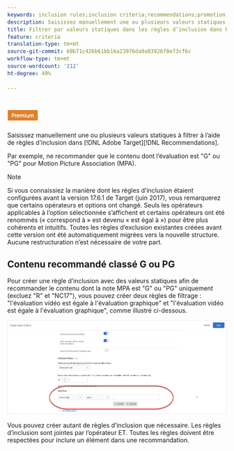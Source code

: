 ```yaml
---
keywords: inclusion rules;inclusion criteria;recommendations;promotion;promotions;dynamic filtering;static;static filter
description: Saisissez manuellement une ou plusieurs valeurs statiques à filtrer à l’aide de règles d’inclusion dans Adobe Target.
title: Filtrer par valeurs statiques dans les règles d’inclusion dans Recommendations
feature: criteria
translation-type: tm+mt
source-git-commit: 60b71c426b61bb16a23976da9a03926f8e73cf6c
workflow-type: tm+mt
source-wordcount: '212'
ht-degree: 49%

---
```



# ![Filtre statique PREMIUM](/help/assets/premium.png)

Saisissez manuellement une ou plusieurs valeurs statiques à filtrer à l’aide de règles d’inclusion dans [!DNL Adobe Target][!DNL Recommendations].

Par exemple, ne recommander que le contenu dont l’évaluation est &quot;G&quot; ou &quot;PG&quot; pour Motion Picture Association (MPA).

>[!NOTE]
>
>Si vous connaissiez la manière dont les règles d’inclusion étaient configurées avant la version 17.6.1 de Target (juin 2017), vous remarquerez que certains opérateurs et options ont changé. Seuls les opérateurs applicables à l’option sélectionnée s’affichent et certains opérateurs ont été renommés (« correspond à » est devenu « est égal à ») pour être plus cohérents et intuitifs. Toutes les règles d’exclusion existantes créées avant cette version ont été automatiquement migrées vers la nouvelle structure. Aucune restructuration n’est nécessaire de votre part.

## Contenu recommandé classé G ou PG

Pour créer une règle d’inclusion avec des valeurs statiques afin de recommander le contenu dont la note MPA est &quot;G&quot; ou &quot;PG&quot; uniquement (excluez &quot;R&quot; et &quot;NC17&quot;), vous pouvez créer deux règles de filtrage : &quot;l&#39;évaluation vidéo est égale à l&#39;évaluation graphique&quot; et &quot;l&#39;évaluation vidéo est égale à l&#39;évaluation graphique&quot;, comme illustré ci-dessous.

![exemple de notation de film](/help/c-recommendations/c-algorithms/assets/movies.png)

Vous pouvez créer autant de règles d’inclusion que nécessaire. Les règles d’inclusion sont jointes par l’opérateur ET. Toutes les règles doivent être respectées pour inclure un élément dans une recommandation.